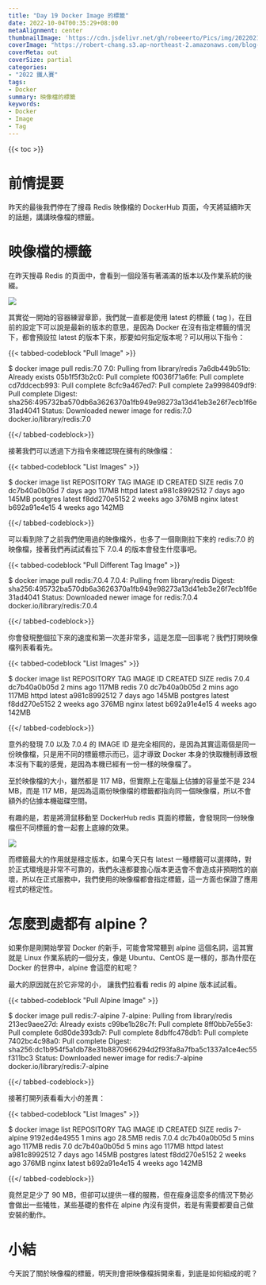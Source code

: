 ```yaml
---
title: "Day 19 Docker Image 的標籤"
date: 2022-10-04T00:35:29+08:00
metaAlignment: center
thumbnailImage: 'https://cdn.jsdelivr.net/gh/robeeerto/Pics/img/202202161656501.png'
coverImage: "https://robert-chang.s3.ap-northeast-2.amazonaws.com/blog-images/5dxen.jpg"
coverMeta: out
coverSize: partial
categories:
- "2022 鐵人賽"
tags:
- Docker
summary: 映像檔的標籤
keywords:
- Docker
- Image
- Tag
---
```


{{< toc >}}

# 前情提要

昨天的最後我們停在了搜尋 Redis 映像檔的 DockerHub 頁面，今天將延續昨天的話題，講講映像檔的標籤。

# 映像檔的標籤

在昨天搜尋 Redis 的頁面中，會看到一個段落有著滿滿的版本以及作業系統的後綴。

![](https://robert-chang.s3.ap-northeast-2.amazonaws.com/blog-images/60r7h.png)

其實從一開始的容器練習章節，我們就一直都是使用 latest 的標籤 ( tag )，在目前的設定下可以說是最新的版本的意思，是因為 Docker 在沒有指定標籤的情況下，都會預設拉 latest 的版本下來，那要如何指定版本呢？可以用以下指令：

{{< tabbed-codeblock "Pull Image" >}}
<!-- tab bash -->
$ docker image pull redis:7.0
7.0: Pulling from library/redis
7a6db449b51b: Already exists
05b1f5f3b2c0: Pull complete
f0036f71a6fe: Pull complete
cd7ddcecb993: Pull complete
8cfc9a467ed7: Pull complete
2a9998409df9: Pull complete
Digest: sha256:495732ba570db6a3626370a1fb949e98273a13d41eb3e26f7ecb1f6e31ad4041
Status: Downloaded newer image for redis:7.0
docker.io/library/redis:7.0
<!-- endtab -->
{{</ tabbed-codeblock>}}

接著我們可以透過下方指令來確認現在擁有的映像檔：

{{< tabbed-codeblock "List Images" >}}
<!-- tab bash -->
$ docker image list
REPOSITORY TAG     IMAGE ID     CREATED      SIZE
redis      7.0     dc7b40a0b05d 7 days ago   117MB
httpd      latest  a981c8992512 7 days ago   145MB
postgres   latest  f8dd270e5152 2 weeks ago  376MB
nginx      latest  b692a91e4e15 4 weeks ago  142MB
<!-- endtab -->
{{</ tabbed-codeblock>}}

可以看到除了之前我們使用過的映像檔外，也多了一個剛剛拉下來的 redis:7.0 的映像檔，接著我們再試試看拉下 7.0.4 的版本會發生什麼事吧。

{{< tabbed-codeblock "Pull Different Tag Image" >}}
<!-- tab bash -->
$ docker image pull redis:7.0.4
7.0.4: Pulling from library/redis
Digest: sha256:495732ba570db6a3626370a1fb949e98273a13d41eb3e26f7ecb1f6e31ad4041
Status: Downloaded newer image for redis:7.0.4
docker.io/library/redis:7.0.4
<!-- endtab -->
{{</ tabbed-codeblock>}}

你會發現整個拉下來的速度和第一次差非常多，這是怎麼一回事呢？我們打開映像檔列表看看先。

{{< tabbed-codeblock "List Images" >}}
<!-- tab bash -->
$ docker image list
REPOSITORY TAG     IMAGE ID     CREATED      SIZE
redis      7.0.4   dc7b40a0b05d 2 mins ago   117MB
redis      7.0     dc7b40a0b05d 2 mins ago   117MB
httpd      latest  a981c8992512 7 days ago   145MB
postgres   latest  f8dd270e5152 2 weeks ago  376MB
nginx      latest  b692a91e4e15 4 weeks ago  142MB
<!-- endtab -->
{{</ tabbed-codeblock>}}

意外的發現 7.0 以及 7.0.4 的 IMAGE ID 是完全相同的，是因為其實這兩個是同一份映像檔，只是用不同的標籤標示而已，這才導致 Docker 本身的快取機制導致根本沒有下載的感覺，是因為本機已經有一份一樣的映像檔了。

至於映像檔的大小，雖然都是 117 MB，但實際上在電腦上佔據的容量並不是 234 MB，而是 117 MB，是因為這兩份映像檔的標籤都指向同一個映像檔，所以不會額外的佔據本機磁碟空間。

有趣的是，若是將滑鼠移動至 DockerHub redis 頁面的標籤，會發現同一份映像檔但不同標籤的會一起套上底線的效果。

![](https://robert-chang.s3.ap-northeast-2.amazonaws.com/blog-images/qx0hn.png)

而標籤最大的作用就是穩定版本，如果今天只有 latest 一種標籤可以選擇時，對於正式環境是非常不可靠的，我們永遠都要擔心版本更迭會不會造成非預期性的崩壞，所以在正式服務中，我們使用的映像檔都會指定標籤，這一方面也保證了應用程式的穩定性。

# 怎麼到處都有 alpine？

如果你是剛開始學習 Docker 的新手，可能會常常聽到 alpine 這個名詞，這其實就是 Linux 作業系統的一個分支，像是 Ubuntu、CentOS 是一樣的，那為什麼在 Docker 的世界中，alpine 會這麼的紅呢？

最大的原因就在於它非常的小， 讓我們拉看看 redis 的 alpine 版本試試看。

{{< tabbed-codeblock "Pull Alpine Image" >}}
<!-- tab bash -->
$ docker image pull redis:7-alpine
7-alpine: Pulling from library/redis
213ec9aee27d: Already exists
c99be1b28c7f: Pull complete
8ff0bb7e55e3: Pull complete
6d80de393db7: Pull complete
8dbffc478db1: Pull complete
7402bc4c98a0: Pull complete
Digest: sha256:dc1b954f5a1db78e31b8870966294d2f93fa8a7fba5c1337a1ce4ec55f311bc3
Status: Downloaded newer image for redis:7-alpine
docker.io/library/redis:7-alpine
<!-- endtab -->
{{</ tabbed-codeblock>}}

接著打開列表看看大小的差異：

{{< tabbed-codeblock "List Images" >}}
<!-- tab bash -->
$ docker image list
REPOSITORY TAG      IMAGE ID     CREATED      SIZE
redis      7-alpine 9192ed4e4955 1 mins ago   28.5MB
redis      7.0.4    dc7b40a0b05d 5 mins ago   117MB
redis      7.0      dc7b40a0b05d 5 mins ago   117MB
httpd      latest   a981c8992512 7 days ago   145MB
postgres   latest   f8dd270e5152 2 weeks ago  376MB
nginx      latest   b692a91e4e15 4 weeks ago  142MB
<!-- endtab -->
{{</ tabbed-codeblock>}}

竟然足足少了 90 MB，但卻可以提供一樣的服務，但在瘦身這麼多的情況下勢必會做出一些犧牲，某些基礎的套件在 alpine 內沒有提供，若是有需要都要自己做安裝的動作。

# 小結

今天說了關於映像檔的標籤，明天則會把映像檔拆開來看，到底是如何組成的呢？